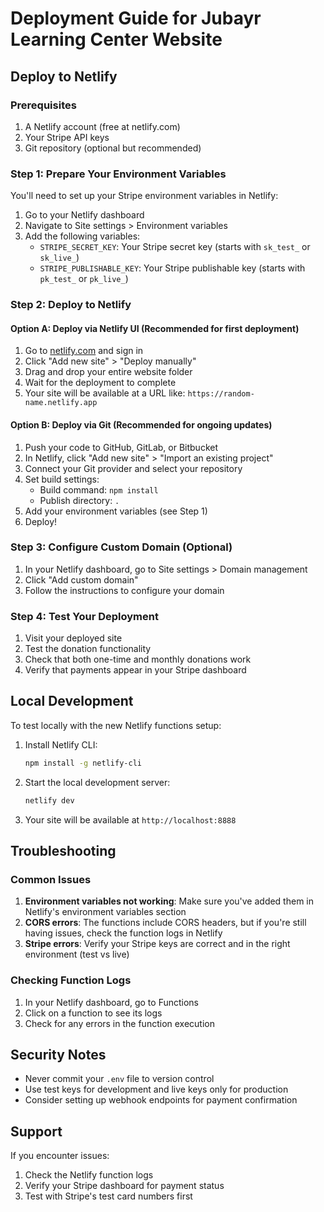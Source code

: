 # Deployment Guide for Jubayr Learning Center Website

## Deploy to Netlify

### Prerequisites
1. A Netlify account (free at netlify.com)
2. Your Stripe API keys
3. Git repository (optional but recommended)

### Step 1: Prepare Your Environment Variables

You'll need to set up your Stripe environment variables in Netlify:

1. Go to your Netlify dashboard
2. Navigate to Site settings > Environment variables
3. Add the following variables:
   - `STRIPE_SECRET_KEY`: Your Stripe secret key (starts with `sk_test_` or `sk_live_`)
   - `STRIPE_PUBLISHABLE_KEY`: Your Stripe publishable key (starts with `pk_test_` or `pk_live_`)

### Step 2: Deploy to Netlify

#### Option A: Deploy via Netlify UI (Recommended for first deployment)

1. Go to [netlify.com](https://netlify.com) and sign in
2. Click "Add new site" > "Deploy manually"
3. Drag and drop your entire website folder
4. Wait for the deployment to complete
5. Your site will be available at a URL like: `https://random-name.netlify.app`

#### Option B: Deploy via Git (Recommended for ongoing updates)

1. Push your code to GitHub, GitLab, or Bitbucket
2. In Netlify, click "Add new site" > "Import an existing project"
3. Connect your Git provider and select your repository
4. Set build settings:
   - Build command: `npm install`
   - Publish directory: `.`
5. Add your environment variables (see Step 1)
6. Deploy!

### Step 3: Configure Custom Domain (Optional)

1. In your Netlify dashboard, go to Site settings > Domain management
2. Click "Add custom domain"
3. Follow the instructions to configure your domain

### Step 4: Test Your Deployment

1. Visit your deployed site
2. Test the donation functionality
3. Check that both one-time and monthly donations work
4. Verify that payments appear in your Stripe dashboard

## Local Development

To test locally with the new Netlify functions setup:

1. Install Netlify CLI:
   ```bash
   npm install -g netlify-cli
   ```

2. Start the local development server:
   ```bash
   netlify dev
   ```

3. Your site will be available at `http://localhost:8888`

## Troubleshooting

### Common Issues

1. **Environment variables not working**: Make sure you've added them in Netlify's environment variables section
2. **CORS errors**: The functions include CORS headers, but if you're still having issues, check the function logs in Netlify
3. **Stripe errors**: Verify your Stripe keys are correct and in the right environment (test vs live)

### Checking Function Logs

1. In your Netlify dashboard, go to Functions
2. Click on a function to see its logs
3. Check for any errors in the function execution

## Security Notes

- Never commit your `.env` file to version control
- Use test keys for development and live keys only for production
- Consider setting up webhook endpoints for payment confirmation

## Support

If you encounter issues:
1. Check the Netlify function logs
2. Verify your Stripe dashboard for payment status
3. Test with Stripe's test card numbers first 